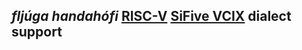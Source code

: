 ## *fljúga handahófi* [RISC-V]() [SiFive VCIX](https://www.sifive.com/document-file/sifive-vector-coprocessor-interface-vcix-software) dialect support

